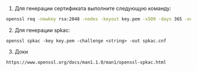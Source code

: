 1. Для генерации сертификата выполните следующую команду:
```bash
openssl req -newkey rsa:2048 -nodes -keyout key.pem -x509 -days 365 -out key.pem
```

2. Для генерации spkac:
```bsah
openssl spkac -key key.pem -challenge <string> -out spkac.cnf
```
3. Доки
```bash
https://www.openssl.org/docs/man1.1.0/man1/openssl-spkac.html
```

